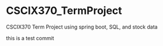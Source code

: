 # CSCIX370_TermProject
CSCIX370 Term Project using spring boot, SQL, and stock data

this is a test commit

